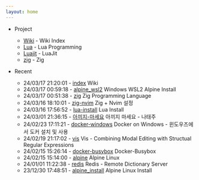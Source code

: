 ```yaml
---
layout: home
---
```


* Project
	- [Wiki](/wiki/index) - Wiki Index
	- [Lua](/wiki/lua) - Lua Programming
	- [Luajit](/wiki/luajit) - LuaJit
	- [zig](/wiki/zig) - Zig

* Recent
	- 24/03/17 21:20:01 - [index](wiki/index.md) Wiki
	- 24/03/17 00:59:18 - [alpine_wsl2](wiki/alpine_wsl2.md) Windows WSL2 Alpine Install
	- 24/03/17 00:51:38 - [zig](wiki/zig.md) Zig Programming Language
	- 24/03/16 18:10:01 - [zig-nvim](wiki/zig-nvim.md) Zig + Nvim 설정
	- 24/03/16 17:56:52 - [lua-install](wiki/lua-install.md) Lua Install
	- 24/03/01 21:36:15 - [아끼지-마세요](wiki/아끼지-마세요.md) 아끼지 마세요 - 나태주
	- 24/02/23 17:11:21 - [docker-windows](wiki/docker-windows.md) Docker on Windows - 윈도우즈에서 도커 설치 및 사용
	- 24/02/19 21:17:02 - [vis](wiki/vis.md) Vis - Combining Modal Editing with Structual Regular Expressions
	- 24/02/15 15:26:14 - [docker-busybox](wiki/docker-busybox.md) Docker-Busybox
	- 24/02/15 15:14:00 - [alpine](wiki/alpine.md) Alpine Linux
	- 24/01/01 11:22:38 - [redis](wiki/redis.md) Redis - Remote Dictionary Server
	- 23/12/30 17:48:51 - [alpine_install](wiki/alpine_install.md) Alpine Linux Install
